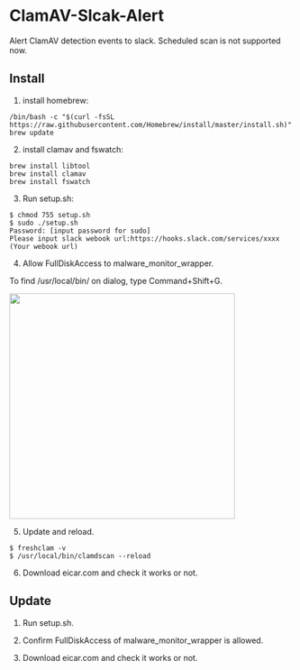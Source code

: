 # ClamAV-Slcak-Alert
Alert ClamAV detection events to slack. Scheduled scan is not supported now.

## Install

1. install homebrew:

```
/bin/bash -c "$(curl -fsSL https://raw.githubusercontent.com/Homebrew/install/master/install.sh)"
brew update
```

2. install clamav and fswatch:

```
brew install libtool
brew install clamav
brew install fswatch
```

3. Run setup.sh:

```
$ chmod 755 setup.sh
$ sudo ./setup.sh
Password: [input password for sudo]
Please input slack webook url:https://hooks.slack.com/services/xxxx (Your webook url)
```

4. Allow FullDiskAccess to malware_monitor_wrapper.

To find /usr/local/bin/ on dialog, type Command+Shift+G.

<img src="https://user-images.githubusercontent.com/7601382/78830555-1c921080-7a23-11ea-85c6-fabcc0e6c21c.png" width=400>

5. Update and reload.

```
$ freshclam -v
$ /usr/local/bin/clamdscan --reload
```

6. Download eicar.com and check it works or not.

## Update

1. Run setup.sh.

2. Confirm FullDiskAccess of malware_monitor_wrapper is allowed.

3. Download eicar.com and check it works or not.
